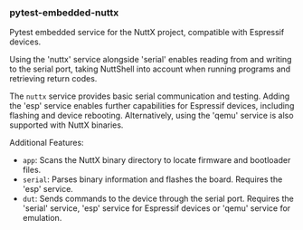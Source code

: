 ### pytest-embedded-nuttx

Pytest embedded service for the NuttX project, compatible with Espressif devices.

Using the 'nuttx' service alongside 'serial' enables reading from and writing to the serial port, taking NuttShell into account when running programs and retrieving return codes.

The `nuttx` service provides basic serial communication and testing. Adding the 'esp' service enables further capabilities for Espressif devices, including flashing and device rebooting. Alternatively, using the 'qemu' service is also supported with NuttX
binaries.

Additional Features:

- `app`: Scans the NuttX binary directory to locate firmware and bootloader files.
- `serial`: Parses binary information and flashes the board. Requires the 'esp' service.
- `dut`: Sends commands to the device through the serial port. Requires the 'serial' service, 'esp' service for Espressif devices or 'qemu' service for emulation.
